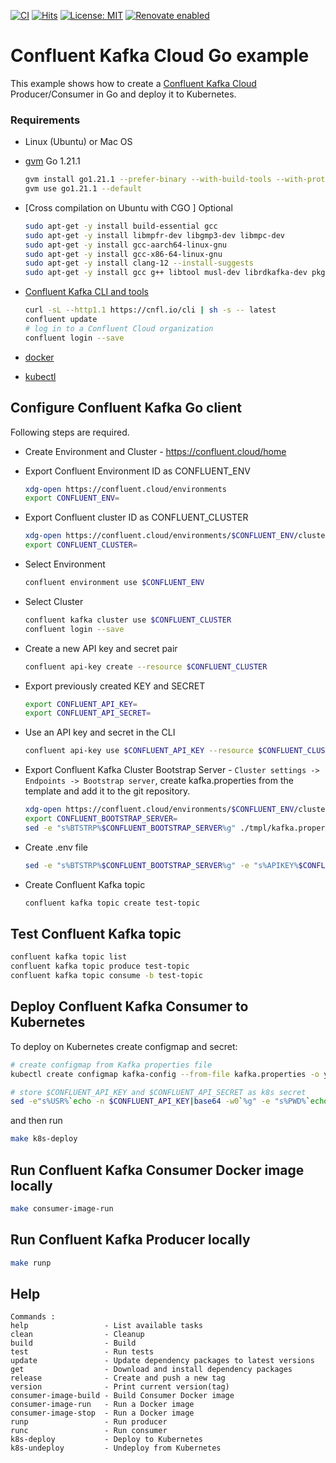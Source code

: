 [![CI](https://github.com/AndriyKalashnykov/go-kafka-confluent-examples/actions/workflows/ci.yml/badge.svg)](https://github.com/AndriyKalashnykov/go-kafka-confluent-examples/actions/workflows/ci.yml)
[![Hits](https://hits.seeyoufarm.com/api/count/incr/badge.svg?url=https%3A%2F%2Fgithub.com%2FAndriyKalashnykov%2Fgo-kafka-confluent-examples&count_bg=%2379C83D&title_bg=%23555555&icon=&icon_color=%23E7E7E7&title=hits&edge_flat=false)](https://hits.seeyoufarm.com)
[![License: MIT](https://img.shields.io/badge/License-MIT-yellow.svg)](https://opensource.org/licenses/MIT)
[![Renovate enabled](https://img.shields.io/badge/renovate-enabled-brightgreen.svg)](https://app.renovatebot.com/dashboard#github/AndriyKalashnykov/go-kafka-confluent-examples)
# Confluent Kafka Cloud Go example

This example shows how to create a [Confluent Kafka Cloud](https://confluent.cloud/) Producer/Consumer in Go
and deploy it to Kubernetes.

### Requirements

- Linux (Ubuntu) or Mac OS
- [gvm](https://github.com/moovweb/gvm) Go 1.21.1
  ```bash
  gvm install go1.21.1 --prefer-binary --with-build-tools --with-protobuf
  gvm use go1.21.1 --default
  ```
- [Cross compilation on Ubuntu with CGO ] Optional  
  ```bash  
  sudo apt-get -y install build-essential gcc
  sudo apt-get -y install libmpfr-dev libgmp3-dev libmpc-dev 
  sudo apt-get -y install gcc-aarch64-linux-gnu
  sudo apt-get -y install gcc-x86-64-linux-gnu
  sudo apt-get -y install clang-12 --install-suggests
  sudo apt-get -y install gcc g++ libtool musl-dev librdkafka-dev pkgconf
  ```

- [Confluent Kafka CLI and tools](https://confluent.cloud/environments/env-pr7kdm/clusters/lkc-v1007n/integrations/cli)
  ```bash
  curl -sL --http1.1 https://cnfl.io/cli | sh -s -- latest
  confluent update
  # log in to a Confluent Cloud organization
  confluent login --save
  ```
- [docker](https://docs.docker.com/engine/install/)
- [kubectl](https://kubernetes.io/docs/tasks/tools/#kubectl)

## Configure Confluent Kafka Go client

Following steps are required.

- Create Environment and Cluster - https://confluent.cloud/home
- Export Confluent Environment ID as CONFLUENT_ENV
  ```bash
  xdg-open https://confluent.cloud/environments
  export CONFLUENT_ENV=
  ```
- Export Confluent cluster ID as CONFLUENT_CLUSTER
  ```bash
  xdg-open https://confluent.cloud/environments/$CONFLUENT_ENV/clusters
  export CONFLUENT_CLUSTER=
  ```
- Select Environment
  ```bash
  confluent environment use $CONFLUENT_ENV
  ```
- Select Cluster
  ```bash
  confluent kafka cluster use $CONFLUENT_CLUSTER
  confluent login --save
  ```
- Create a new API key and secret pair
  ```bash
  confluent api-key create --resource $CONFLUENT_CLUSTER
  ```
- Export previously created KEY and SECRET
  ```bash
  export CONFLUENT_API_KEY=
  export CONFLUENT_API_SECRET=
  ```

- Use an API key and secret in the CLI
  ```bash
  confluent api-key use $CONFLUENT_API_KEY --resource $CONFLUENT_CLUSTER
  ```

- Export Confluent Kafka Cluster Bootstrap Server - `Cluster settings -> Endpoints -> Bootstrap server`, create 
  kafka.properties from the template and add it to the git repository.
  ```bash
  xdg-open https://confluent.cloud/environments/$CONFLUENT_ENV/clusters/$CONFLUENT_CLUSTER/settings/kafka
  export CONFLUENT_BOOTSTRAP_SERVER=
  sed -e "s%BTSTRP%$CONFLUENT_BOOTSTRAP_SERVER%g" ./tmpl/kafka.properties.tmpl > ./kafka.properties
  ```
- Create .env file
  ```bash
  sed -e "s%BTSTRP%$CONFLUENT_BOOTSTRAP_SERVER%g" -e "s%APIKEY%$CONFLUENT_API_KEY%g" -e "s%APISECRET%$CONFLUENT_API_SECRET%g" ./tmpl/.env.tmpl > ./.env
  ```
- Create Confluent Kafka topic
  ```bash
  confluent kafka topic create test-topic
  ```

## Test Confluent Kafka topic

```bash
confluent kafka topic list
confluent kafka topic produce test-topic
confluent kafka topic consume -b test-topic
```

## Deploy Confluent Kafka Consumer to Kubernetes

To deploy on Kubernetes create configmap and secret:

```bash
# create configmap from Kafka properties file
kubectl create configmap kafka-config --from-file kafka.properties -o yaml --dry-run=client >./k8s/cm.yaml

# store $CONFLUENT_API_KEY and $CONFLUENT_API_SECRET as k8s secret
sed -e"s%USR%`echo -n $CONFLUENT_API_KEY|base64 -w0`%g" -e "s%PWD%`echo -n $CONFLUENT_API_SECRET|base64 -w0`%g" ./tmpl/sc.yaml.tmpl > ./k8s/sc.yaml
```

and then run

```bash
make k8s-deploy
```

## Run Confluent Kafka Consumer Docker image locally

```bash
make consumer-image-run
```

## Run Confluent Kafka Producer locally

```bash
make runp
```

## Help

```text
Commands :
help                 - List available tasks
clean                - Cleanup
build                - Build
test                 - Run tests
update               - Update dependency packages to latest versions
get                  - Download and install dependency packages
release              - Create and push a new tag
version              - Print current version(tag)
consumer-image-build - Build Consumer Docker image
consumer-image-run   - Run a Docker image
consumer-image-stop  - Run a Docker image
runp                 - Run producer
runc                 - Run consumer
k8s-deploy           - Deploy to Kubernetes
k8s-undeploy         - Undeploy from Kubernetes
```
